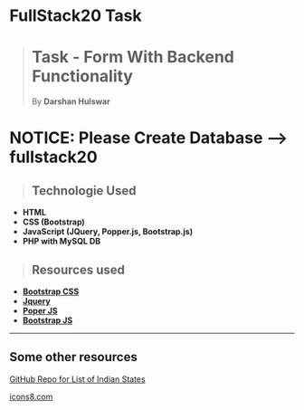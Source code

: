 # FullStack20 Task

> # Task - Form With **Backend** Functionality
> By **Darshan Hulswar**

# NOTICE: Please Create Database --> **fullstack20**

> ## **Technologie Used**
- **HTML**
- **CSS (Bootstrap)**
- **JavaScript (JQuery, Popper.js, Bootstrap.js)**
- **PHP with MySQL DB**

> ## Resources used
- **[Bootstrap CSS](https://stackpath.bootstrapcdn.com/bootstrap/4.5.0/css/bootstrap.min.css, "Bootstrap CDN")**
- **[Jquery](https://code.jquery.com/jquery-3.5.1.slim.min.js, "JQuery CDN")**
- **[Poper JS](https://cdn.jsdelivr.net/npm/popper.js@1.16.0/dist/umd/popper.min.js, "Popper.js CDN")**
- **[Bootstrap JS](https://stackpath.bootstrapcdn.com/bootstrap/4.5.0/js/bootstrap.min.js, "Bootstrap JS CDN")**

___
## Some other resources
[GitHub Repo for List of Indian States](https://gist.github.com/shubhamjain/35ed77154f577295707a)

[icons8.com](https://icons8.com/icons/set/successful)